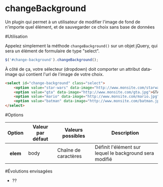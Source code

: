 changeBackground
=======================

Un plugin qui permet à un utilisateur de modifier l'image de fond de n'importe quel élément, et de sauvegarder ce choix sans base de données

#Utilisation

Appelez simplement la méthode <code>changeBackground()</code> sur un objet jQuery, qui sera un élément de formulaire de type "select".
```javascript
$('#change-background').changeBackground();
```

À côté de ça, votre sélecteur (dropdown) doit comporter un attribut data-image qui contient l'url de l'image de votre choix.

```html
<select id="change-background" class="select">
	<option value="star-wars" data-image="http://www.monsite.com/starwars.jpg">Star Wars</option>
	<option value="gta" data-image="http://www.monsite.com/gta.jpg">GTA</option>
	<option value="mario" data-image="http://www.monsite.com/mario.jpg">Mario</option>
	<option value="batman" data-image="http://www.monsite.com/batman.jpg">Batman</option>
</select>
```

#Options
<table>
	<thead>
		<tr>
			<th>Option</th>
			<th>Valeur par défaut</th>
			<th>Valeurs possibles</th>
			<th>Description</th>
		</tr>
	</thead>
	<tbody>
		<tr>
			<th>elem</th>
			<td>body</td>
			<td>Chaîne de caractères</td>
			<td>Définit l'élément sur lequel le background sera modifié</td>
		</tr>
	</tbody>
</table>

#Évolutions envisagées
* ??

